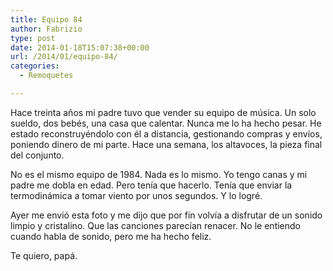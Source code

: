 ```yaml
---
title: Equipo 84
author: Fabrizio
type: post
date: 2014-01-18T15:07:38+00:00
url: /2014/01/equipo-84/
categories:
  - Remoquetes

---
```

Hace treinta años mi padre tuvo que vender su equipo de música. Un solo sueldo, dos bebés, una casa que calentar. Nunca me lo ha hecho pesar. He estado reconstruyéndolo con él a distancia, gestionando compras y envíos, poniendo dinero de mi parte. Hace una semana, los altavoces, la pieza final del conjunto.

No es el mismo equipo de 1984. Nada es lo mismo. Yo tengo canas y mi padre me dobla en edad. Pero tenía que hacerlo. Tenía que enviar la termodinámica a tomar viento por unos segundos. Y lo logré.

Ayer me envió esta foto y me dijo que por fin volvía a disfrutar de un sonido limpio y cristalino. Que las canciones parecían renacer. No le entiendo cuando habla de sonido, pero me ha hecho feliz.

Te quiero, papá.